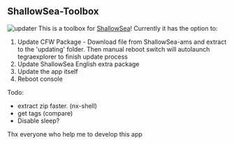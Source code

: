 ## ShallowSea-Toolbox
![updater](https://user-images.githubusercontent.com/64573431/150316019-2eb09b85-4c49-40f3-89e0-2dd42e9e972d.jpg)
This is a toolbox for [ShallowSea](https://github.com/carcaschoi/ShallowSea)! Currently it has the option to:
1. Update CFW Package - Download file from ShallowSea-ams and extract to the 'updating' folder. Then manual reboot switch will autolaunch tegraexplorer to finish update process
2. Update ShallowSea English extra package
3. Update the app itself
4. Reboot console

Todo: 
* extract zip faster. (nx-shell)
* get tags (compare)
* Disable sleep? 

Thx everyone who help me to develop this app
